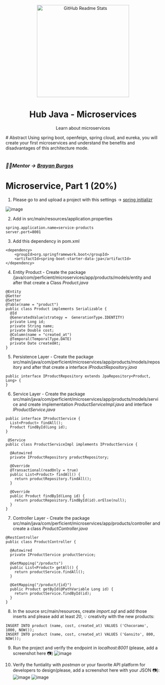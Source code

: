 <p align="center">
 <img width="300px" src="https://i.im.ge/2022/08/04/FYEZQx.Perficient-Logo-Horz-NoTag.png" align="center" alt="GitHub Readme Stats" />
 <h1 align="center">Hub Java - Microservices</h1>
 <p align="center">Learn about microservices</p>
</p>
# Abstract
Using spring boot, openfeign, spring cloud, and eureka, you will create your first microservices and understand the benefits and disadvantages of this architecture mode.
<h1></h1>

### _🧑‍💻Mentor -> [Brayan Burgos](https://www.linkedin.com/in/brayan-steven-burgos-delgado-21a9a0178/)_

# Microservice, Part 1 (20%)

1. Please go to and upload a project with this settings -> [spring initializr](https://start.spring.io/)

![image](https://user-images.githubusercontent.com/45188320/182848607-409466bc-daca-4794-a133-48d97f8fa7ee.png)

2. Add in src/main/resources/application.properties

```
spring.application.name=service-products
server.port=8001
```

3. Add this dependency in pom.xml
```
<dependency>
	<groupId>org.springframework.boot</groupId>
	<artifactId>spring-boot-starter-data-jpa</artifactId>
</dependency>
```

4. Entity Product - Create the package /java/com/perficient/microservices/app/products/models/entity and after that create a Class _Product.java_
```
@Entity
@Getter
@Setter
@Table(name = "product")
public class Product implements Serializable {
  @Id
  @GeneratedValue(strategy =  GenerationType.IDENTITY)
  private Long id;
  private String name;
  private Double cost;
  @Column(name = "created_at")
  @Temporal(TemporalType.DATE)
  private Date createdAt;
}
```
5. Persistence Layer - Create the package src/main/java/com/perficient/microservices/app/products/models/repository and after that create a interface _IProductRepository.java_
```
public interface IProductRepository extends JpaRepository<Product, Long> {
}
```
6. Service Layer - Create the package src/main/java/com/perficient/microservices/app/products/models/service and create implementation _ProductServiceImpl.java_ and interface _IProductService.java_
```
public interface IProductService {
  List<Product> findAll();
  Product findById(Long id);
}
```
```
 @Service
public class ProductServiceImpl implements IProductService {

  @Autowired
  private IProductRepository productRepository;

  @Override
  @Transactional(readOnly = true)
  public List<Product> findAll() {
    return productRepository.findAll();
  }

  @Override
  public Product findById(Long id) {
    return productRepository.findById(id).orElse(null);
  }
}
```
7. Controller Layer - Create the package src/main/java/com/perficient/microservices/app/products/controller and create a class _ProductController.java_
```
@RestController
public class ProductController {

  @Autowired
  private IProductService productService;

  @GetMapping("/products")
  public List<Product> getAll() {
    return productService.findAll();
  }

  @GetMapping("/product/{id}")
  public Product getById(@PathVariable Long id) {
    return productService.findById(id);
  }
}
```
8. In the source src/main/resources, create _import.sql_ and add those inserts and please add at least _20_, 💡 creativity with the new products:
```
INSERT INTO product (name, cost, created_at) VALUES ('Chocoramo', 1000, NOW());
INSERT INTO product (name, cost, created_at) VALUES ('Gansito', 800, NOW());
```
9. Run the project and verify the endpoint in _localhost:8001_ (please, add a screenshot here 📷)
![image](https://user-images.githubusercontent.com/45188320/182855480-dba7ff8f-2dc3-4f6c-9729-8826748a358c.png)

10. Verify the funtiality with _postman_ or your favorite API platform for developers to design(please, add a screenshot here with your JSON 📷): 
![image](https://user-images.githubusercontent.com/45188320/182855289-9fc7a0ba-dda5-4181-a1dc-22681c2d07d3.png)
![image](https://user-images.githubusercontent.com/45188320/182855615-fc073bfb-e540-433c-9982-168f4932bbce.png)



 




